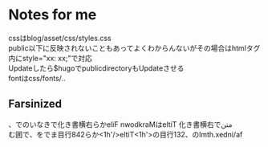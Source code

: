 # Notes for me  
 cssはblog/asset/css/styles.css  
 public以下に反映されないこともあってよくわからんないがその場合はhtmlタグ内にstyle="xx: xx;"で対応  
 Updateしたら$hugoでpublicdirectoryもUpdateさせる  
 fontはcss/fonts/..
 
 ## Farsinized
 <bdo lang="fa" dir="rtl">متن<bpo>で右横書き化
 TitleはMarkdown Fileから右横書き化できないので、fa/index.htmlの、231行目の<'h1>Title</'h1>から248行目までを、<bdo lang="fa" dir="rtl"></bpo>で囲む
